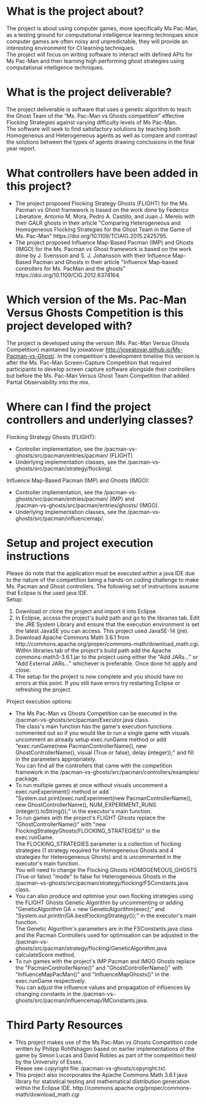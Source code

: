 # What is the project about?
The project is about using computer games, more specifically Ms Pac-Man, as a testing
ground for computational intelligence learning techniques since computer games are often
noisy and unpredictable, they will provide an interesting environment for CI learning
techniques.<br/>
The project will focus on writing software to interact with defined APIs for Ms Pac-Man and
then learning high performing ghost strategies using computational intelligence techniques.

# What is the project deliverable?
The project deliverable is software that uses a genetic algorithm to teach the Ghost Team of
the “Ms. Pac-Man vs Ghosts competition” effective Flocking Strategies against varying
difficulty levels of Ms Pac-Man.<br/>
The software will seek to find satisfactory solutions by teaching both Homogeneous and
Heterogeneous agents as well as compare and contrast the solutions between the types of
agents drawing conclusions in the final year report.

# What controllers have been added in this project?
<ul>
  <li>The project proposed Flocking Strategy Ghosts (FLIGHT) for the Ms. Pacman vs Ghost framework is based on the work done by Federico Liberatore, Antonio M. Mora, Pedro A. Castillo, and Juan J. Merelo with their GALR ghosts in their article "Comparing Heterogeneous and Homogeneous Flocking Strategies for the Ghost Team in the Game of Ms. Pac-Man" https://doi.org/10.1109/TCIAIG.2015.2425795.
  </li>
  <li>The project proposed Influence Map-Based Pacman (IMP) and Ghosts (IMGO) for the Ms. Pacman vs Ghost framework is based on the work done by J. Svensson and S. J. Johansson with their Influence Map-Based Pacman and Ghosts in their article "Influence Map-based controllers for Ms. PacMan and the ghosts" https://doi.org/10.1109/CIG.2012.6374164.
  </li>
</ul>  

# Which version of the Ms. Pac-Man Versus Ghosts Competition is this project developed with?
The project is developed using the version (Ms. Pac-Man Versus Ghosts Competition) maintained by joseatovar http://joseatovar.github.io/Ms-Pacman-vs-Ghost/. In the competition's development timeline this version is after the Ms. Pac-Man Screen-Capture Competition that required participants to develop screen capture software alongside their controllers but before the Ms. Pac-Man Versus Ghost Team Competition that added Partial Observability into the mix.

# Where can I find the project controllers and underlying classes?
Flocking Strategy Ghosts (FLIGHT):
<ul>
  <li>Controller implementation, see the /pacman-vs-ghosts/src/pacman/entries/pacman/ (FLIGHT).
  </li>  
  <li>Underlying implementation classes, see the /pacman-vs-ghosts/src/pacman/strategy/flocking/.
  </li>
</ul>

Influence Map-Based Pacman (IMP) and Ghosts (IMGO):
<ul>
  <li>Controller implementation, see the /pacman-vs-ghosts/src/pacman/entries/pacman/ (IMP) and <br/> /pacman-vs-ghosts/src/pacman/entries/ghosts/ (IMGO).
  </li>  
  <li>Underlying implementation classes, see the /pacman-vs-ghosts/src/pacman/influencemap/.
  </li>
</ul>

# Setup and project execution instructions
Please do note that the application must be executed within a java IDE due to the nature of the competition being a hands-on coding challenge to make Ms. Pacman and Ghost controllers. The following set of instructions assume that Eclipse is the used java IDE.
<br/>
Setup:
<ol>
  <li>Download or clone the project and import it into Eclipse.
  </li>
  <li>In Eclipse, access the project's build path and go to the libraries tab. Edit the JRE System Library and ensure that the execution environment is set the latest JavaSE you can access. This project used JavaSE-14 (jre).
  </li>
  <li>Download Apache Commons Math 3.6.1 from http://commons.apache.org/proper/commons-math/download_math.cgi. Within libraries tab of the project's build path add the Apache commons-math3-3.6.1.jar to the project using either the "Add JARs..." or "Add External JARs..." whichever is preferable. Once done hit apply and close.
  </li>
  <li>The setup for the project is now complete and you should have no errors at this point. If you still have errors try restarting Eclipse or refreshing the project.
  </li>
</ol>

Project execution options:
<ul>
  <li>The Ms Pac-Man vs Ghosts Competition can be executed in the /pacman-vs-ghosts/src/pacman/Executor.java class. 
    <br/>The class's main function has the game's execution functions commented out so if you would like to run a single game with visuals uncomment an already setup exec.runGame method or add "exec.runGame(new PacmanControllerName(), new GhostControllerName(), visual (True or false), delay (integer));" and fill in the parameters appropriately. 
    <br/>You can find all the controllers that came with the competition framework in the /pacman-vs-ghosts/src/pacman/controllers/examples/ package.
  </li>
  <li>To run multiple games at once without visuals uncomment a exec.runExperiment() method or add "System.out.print(exec.runExperiment(new PacmanControllerName(), new GhostControllerName(), NUM_EXPERIMENT_RUNS (integer)).toString());" in the executor's main function.
  </li>
  <li>To run games with the project's FLIGHT Ghosts replace the "GhostControllerName()" with "new FlockingStrategyGhosts(FLOCKING_STRATEGIES)" in the exec.runGame. 
    <br/>The FLOCKING_STRATEGIES parameter is a collection of flocking strategies (1 strategy required for Homogeneous Ghosts and 4 strategies for Heterogeneous Ghosts) and is uncommented in the executor's main function. 
    <br/>You will need to change the Flocking Ghosts HOMOGENEOUS_GHOSTS (True or false) "mode" to false for Heterogeneous Ghosts in the /pacman-vs-ghosts/src/pacman/strategy/flocking/FSConstants.java class.
  </li>
  <li>You can also produce and optimise your own flocking strategies using the FLIGHT Ghosts Genetic Algorithm by uncommenting or adding "GeneticAlgorithm GA = new GeneticAlgorithm(exec);" and "System.out.println(GA.bestFlockingStrategy());" in the executor's main function. 
    <br/>The Genetic Algorithm's parameters are in the FSConstants.java class and the Pacman Controllers used for optimisation can be adjusted in the /pacman-vs-ghosts/src/pacman/strategy/flocking/GeneticAlgorithm.java calculateScore method.
  </li>
  <li>To run games with the project's IMP Pacman and IMGO Ghosts replace the "PacmanControllerName()" and "GhostControllerName()" with "InfluenceMapPacMan()" and "InfluenceMapGhosts()" in the exec.runGame respectively. 
    <br/>You can adjust the influence values and propagation of influences by changing constants in the /pacman-vs-ghosts/src/pacman/influencemap/IMConstants.java.
  </li>
</ul>

# Third Party Resources
<ul>
  <li> This project makes use of the Ms Pac-Man vs Ghosts Competition code written by Philipp Rohlfshagen based on earlier implementations of the game by Simon Lucas 
and David Robles as part of the competition held by the University of Essex. <br/>
    Please see copyright file: /pacman-vs-ghosts/copyright.txt.
  </li> 
  <li>This project also incorporates the Apache Commons Math 3.6.1 java library for statistical testing and mathematical distribution generation within the Eclipse IDE. http://commons.apache.org/proper/commons-math/download_math.cgi
  </li>
</ul>

